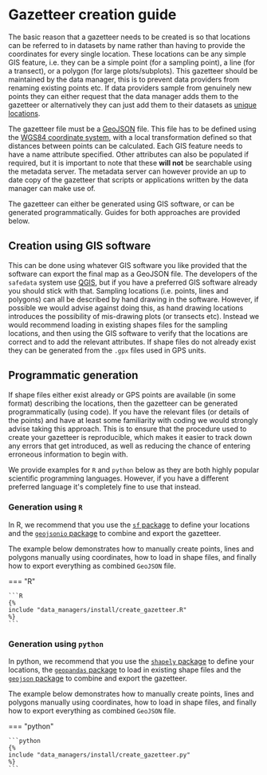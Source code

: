 # Gazetteer creation guide

The basic reason that a gazetteer needs to be created is so that locations can be
referred to in datasets by name rather than having to provide the coordinates for every
single location. These locations can be any simple GIS feature, i.e. they can be a
simple point (for a sampling point), a line (for a transect), or a polygon (for large
plots/subplots). This gazetteer should be maintained by the data manager, this is to
prevent data providers from renaming existing points etc. If data providers sample from
genuinely new points they can either request that the data manager adds them to the
gazetteer or alternatively they can just add them to their datasets as [unique
locations](../../data_providers/data_format/locations.md).

The gazetteer file must be a [GeoJSON](https://geojson.org/) file. This file has to be
defined using the [WGS84 coordinate
system](https://en.wikipedia.org/wiki/World_Geodetic_System#WGS_84), with a local
transformation defined so that distances between points can be calculated. Each GIS
feature needs to have a name attribute specified. Other attributes can also be populated
if required, but it is important to note that these **will not** be searchable using the
metadata server. The metadata server can however provide an up to date copy of the
gazetteer that scripts or applications written by the data manager can make use of.

The gazetteer can either be generated using GIS software, or can be generated
programmatically. Guides for both approaches are provided below.

## Creation using GIS software

This can be done using whatever GIS software you like provided that the software can
export the final map as a GeoJSON file. The developers of the `safedata` system use
[QGIS](https://www.qgis.org/), but if you have a preferred GIS software already you
should stick with that. Sampling locations (i.e. points, lines and polygons) can all be
described by hand drawing in the software. However, if possible we would advise against
doing this, as hand drawing locations introduces the possibility of mis-drawing plots
(or transects etc). Instead we would recommend loading in existing shapes files for the
sampling locations, and then using the GIS software to verify that the locations are
correct and to add the relevant attributes. If shape files do not already exist they can
be generated from the `.gpx` files used in GPS units.

## Programmatic generation

If shape files either exist already or GPS points are available (in some format)
describing the locations, then the gazetteer can be generated programmatically (using
code). If you have the relevant files (or details of the points) and have at least some
familiarity with coding we would strongly advise taking this approach. This is to ensure
that the procedure used to create your gazetteer is reproducible, which makes it easier
to track down any errors that get introduced, as well as reducing the chance of entering
erroneous information to begin with.

We provide examples for `R` and `python` below as they are both highly popular
scientific programming languages. However, if you have a different preferred language
it's completely fine to use that instead.

### Generation using `R`

In R, we recommend that you use the [`sf`
package](https://cran.r-project.org/package=sf) to define your locations and the
[`geojsonio` package](https://cran.r-project.org/package=geojsonio) to combine and
export the gazetteer.

The example below demonstrates how to manually create points, lines and polygons
manually using coordinates, how to load in shape files, and finally how to export
everything as combined `GeoJSON` file.

=== "R"

    ```R
    {%
    include "data_managers/install/create_gazetteer.R"
    %}
    ```

### Generation using `python`

In python, we recommend that you use the [`shapely`
package](https://pypi.org/project/shapely/) to define your locations, the [`geopandas`
package](https://geopandas.org/en/stable/) to load in existing shape files and the
[`geojson` package](https://pypi.org/project/geojson/) to combine and export the
gazetteer.

The example below demonstrates how to manually create points, lines and polygons
manually using coordinates, how to load in shape files, and finally how to export
everything as combined `GeoJSON` file.

=== "python"

    ```python
    {%
    include "data_managers/install/create_gazetteer.py"
    %}
    ```
